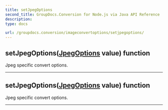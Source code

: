 ```yaml
---
title: setJpegOptions
second_title: GroupDocs.Conversion for Node.js via Java API Reference
description: 
type: docs

url: /groupdocs.conversion/imageconvertoptions/setjpegoptions/
---
```


## setJpegOptions([JpegOptions](../../jpegoptions) value)  function

 Jpeg specific convert options.
 


---


## setJpegOptions([JpegOptions](../../jpegoptions) value)  function

 Jpeg specific convert options.
 


---


